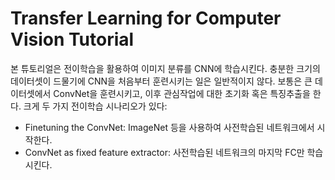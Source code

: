 # Transfer Learning for Computer Vision Tutorial
본 튜토리얼은 전이학습을 활용하여 이미지 분류를 CNN에 학습시킨다. 충분한 크기의 데이터셋이 드물기에 CNN을 처음부터 훈련시키는 일은 일반적이지 않다. 보통은 큰 데이터셋에서 ConvNet을 훈련시키고, 이후 관심작업에 대한 초기화 혹은 특징추출을 한다. 크게 두 가지 전이학습 시나리오가 있다:

- Finetuning the ConvNet: ImageNet 등을 사용하여 사전학습된 네트워크에서 시작한다.
- ConvNet as fixed feature extractor: 사전학습된 네트워크의 마지막 FC만 학습시킨다.
